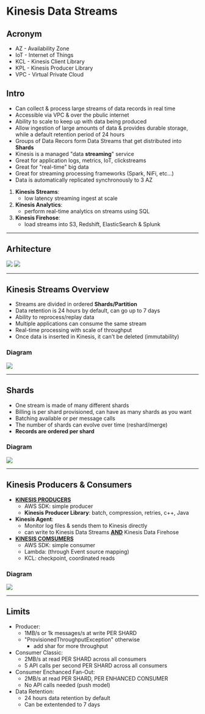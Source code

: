 # Kinesis Data Streams

## Acronym
* AZ - Availability Zone
* IoT - Internet of Things
* KCL - Kinesis Client Library
* KPL - Kinesis Producer Library
* VPC - Virtual Private Cloud

## Intro
* Can collect & process large streams of data records in real time
* Accessible via VPC & over the pbulic internet
* Ability to scale to keep up with data being produced
* Allow ingestion of large amounts of data & provides durable storage, while a default retention period of 24 hours
* Groups of Data Recors form Data Streams that get distributed into **Shards**
* Kinesis is a managed "data **streaming**" service
* Great for application logs, metrics, IoT, clickstreams
* Great for "real-time" big data
* Great for streaming processing frameworks (Spark, NiFi, etc...)
* Data is automatically replicated synchronously to 3 AZ
1) **Kinesis Streams**: 
   * low latency streaming ingest at scale
2) **Kinesis Analytics**: 
   * perform real-time analytics on streams using SQL
3) **Kinesis Firehose**:
   * load streams into S3, Redshift, ElasticSearch & Splunk
  
---

## Arhitecture
[<img src="https://i.imgur.com/B4EQSFg.png">](https://i.imgur.com/B4EQSFg.png)
[<img src="https://i.imgur.com/AQpaPC5.png">](https://i.imgur.com/AQpaPC5.png)


---

## Kinesis Streams Overview
* Streams are divided in ordered **Shards/Partition**
* Data retention is 24 hours by default, can go up to 7 days
* Ability to reprocess/replay data
* Multiple applications can consume the same stream
* Real-time processing with scale of throughput
* Once data is inserted in Kinesis, it can't be deleted (immutability)

### Diagram
[<img src="https://i.imgur.com/pdDb9Po.png">](https://i.imgur.com/pdDb9Po.png)

---

## Shards
* One stream is made of many different shards
* Billing is per shard provisioned, can have as many shards as you want
* Batching available or per message calls
* The number of shards can evolve over time (reshard/merge)
* **Records are ordered per shard**

### Diagram
[<img src="https://i.imgur.com/fiQhoPH.png">](https://i.imgur.com/fiQhoPH.png)

---

## Kinesis Producers & Consumers
* <ins>**KINESIS PRODUCERS**</ins>
  * AWS SDK: simple producer
  * **Kinesis Producer Library**: batch, compression, retries, c++, Java
* **Kinesis Agent**:
  * Monitor log files & sends them to Kinesis directly
  * can write to Kinesis Data Streams <ins>**AND**</ins> Kinesis Data Firehose
* <ins>**KINESIS COMSUMERS**</ins>
  * AWS SDK: simple consumer
  * Lambda: (through Event source mapping)
  * KCL: checkpoint, coordinated reads
  
### Diagram
[<img src="https://i.imgur.com/oYjL3i5.png">](https://i.imgur.com/oYjL3i5.png)

---

## Limits
* Producer:
  * 1MB/s or 1k messages/s at write PER SHARD
  * "ProvisionedThroughputException" otherwise
    * add shar for more throughput
* Consumer Classic:
  * 2MB/s at read PER SHARD across all consumers
  * 5 API calls per second PER SHARD across all consumers
* Consumer Enchanced Fan-Out:
  * 2MB/s at read PER SHARD, PER ENHANCED CONSUMER
  * No API calls needed (push model)
* Data Retention:
  * 24 hours data retention by default
  * Can be extentended to 7 days
